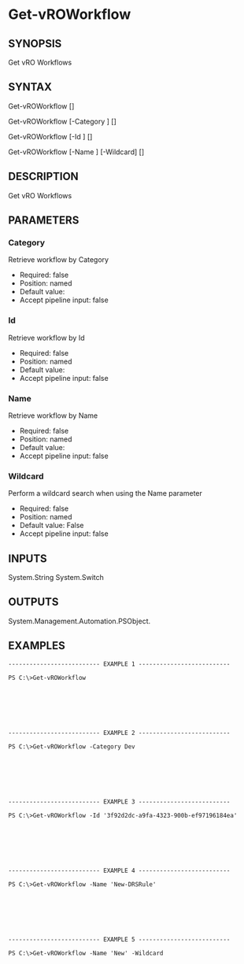 # Get-vROWorkflow

## SYNOPSIS
    
Get vRO Workflows

## SYNTAX
 Get-vROWorkflow [<CommonParameters>] Get-vROWorkflow [-Category <String>] [<CommonParameters>] Get-vROWorkflow [-Id <String>] [<CommonParameters>] Get-vROWorkflow [-Name <String>] [-Wildcard] [<CommonParameters>]    

## DESCRIPTION

Get vRO Workflows

## PARAMETERS


### Category

Retrieve workflow by Category

* Required: false
* Position: named
* Default value: 
* Accept pipeline input: false

### Id

Retrieve workflow by Id

* Required: false
* Position: named
* Default value: 
* Accept pipeline input: false

### Name

Retrieve workflow by Name

* Required: false
* Position: named
* Default value: 
* Accept pipeline input: false

### Wildcard

Perform a wildcard search when using the Name parameter

* Required: false
* Position: named
* Default value: False
* Accept pipeline input: false

## INPUTS

System.String
System.Switch

## OUTPUTS

System.Management.Automation.PSObject.

## EXAMPLES
```
-------------------------- EXAMPLE 1 --------------------------

PS C:\>Get-vROWorkflow







-------------------------- EXAMPLE 2 --------------------------

PS C:\>Get-vROWorkflow -Category Dev







-------------------------- EXAMPLE 3 --------------------------

PS C:\>Get-vROWorkflow -Id '3f92d2dc-a9fa-4323-900b-ef97196184ea'







-------------------------- EXAMPLE 4 --------------------------

PS C:\>Get-vROWorkflow -Name 'New-DRSRule'







-------------------------- EXAMPLE 5 --------------------------

PS C:\>Get-vROWorkflow -Name 'New' -Wildcard
```

